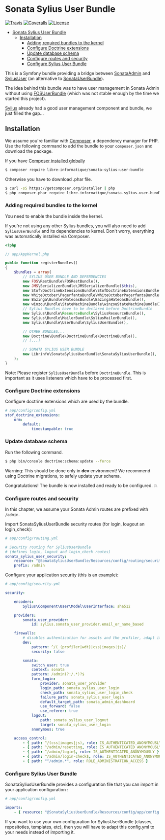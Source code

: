# Sonata Sylius User Bundle

[![Travis](https://img.shields.io/travis/libre-informatique/SonataSyliusUserBundle.svg?style=flat-square)][travis]
[![Coveralls](https://img.shields.io/coveralls/libre-informatique/SonataSyliusUserBundle.svg?style=flat-square)][coveralls]
[![License](https://img.shields.io/github/license/libre-informatique/SonataSyliusUserBundle.svg?style=flat-square)][license]

<!-- TOC depthFrom:1 depthTo:6 withLinks:1 updateOnSave:0 orderedList:0 -->

- [Sonata Sylius User Bundle](#sonata-sylius-user-bundle)
	- [Installation](#installation)
		- [Adding required bundles to the kernel](#adding-required-bundles-to-the-kernel)
		- [Configure Doctrine extensions](#configure-doctrine-extensions)
		- [Update database schema](#update-database-schema)
		- [Configure routes and security](#configure-routes-and-security)
		- [Configure Sylius User Bundle](#configure-sylius-user-bundle)

<!-- /TOC -->


This is a Symfony bundle providing a bridge between [SonataAdmin](https://github.com/sonata-project/SonataAdminBundle)
 and [SyliusUser](http://docs.sylius.org/en/latest/bundles/SyliusUserBundle/index.html)
 (an alternative to [SonataUserBundle](https://github.com/sonata-project/SonataUserBundle)).

The idea behind this bundle was to have user management in Sonata Admin without using
[FOSUserBundle](https://github.com/FriendsOfSymfony/FOSUserBundle)
(which was not stable enough by the time we started this project).

[Sylius](http://docs.sylius.org/en/latest/) already had a good user management component and bundle, we just filled the gap...

## Installation

We assume you're familiar with [Composer](http://packagist.org), a dependency manager for PHP.
Use the following command to add the bundle to your `composer.json` and download the package.

If you have [Composer installed globally](http://getcomposer.org/doc/00-intro.md#globally)

```bash
$ composer require libre-informatique/sonata-sylius-user-bundle
```
Otherwise you have to download .phar file.

```bash
$ curl -sS https://getcomposer.org/installer | php
$ php composer.phar require libre-informatique/sonata-sylius-user-bundle
```

### Adding required bundles to the kernel

You need to enable the bundle inside the kernel.

If you're not using any other Sylius bundles, you will also need to add `SyliusUserBundle` and its dependencies to kernel.
Don't worry, everything was automatically installed via Composer.

```php
<?php

// app/AppKernel.php

public function registerBundles()
{
    $bundles = array(
        // SYLIUS USER BUNDLE AND DEPENDENCIES
        new FOS\RestBundle\FOSRestBundle(),
        new JMS\SerializerBundle\JMSSerializerBundle($this),
        new Stof\DoctrineExtensionsBundle\StofDoctrineExtensionsBundle(),
        new WhiteOctober\PagerfantaBundle\WhiteOctoberPagerfantaBundle(),
        new Bazinga\Bundle\HateoasBundle\BazingaHateoasBundle(),
        new winzou\Bundle\StateMachineBundle\winzouStateMachineBundle(),
        // Sylius Bundles have to be declared before DoctrineBundle
        new Sylius\Bundle\ResourceBundle\SyliusResourceBundle(),
        new Sylius\Bundle\MailerBundle\SyliusMailerBundle(),
        new Sylius\Bundle\UserBundle\SyliusUserBundle(),

        // OTHER BUNDLES...
        new Doctrine\Bundle\DoctrineBundle\DoctrineBundle(),
        // [...]

        // SONATA SYLIUS USER BUNDLE
        new Librinfo\SonataSyliusUserBundle\SonataSyliusUserBundle(),
    );
}
```

Note:
Please register `SyliusUserBundle` before `DoctrineBundle`. This is important as it uses listeners which have to be processed first.

### Configure Doctrine extensions

Configure doctrine extensions which are used by the bundle.

```yaml
# app/config/config.yml
stof_doctrine_extensions:
    orm:
        default:
            timestampable: true
```

### Update database schema

Run the following command.

```bash
$ php bin/console doctrine:schema:update --force
```

Warning:
This should be done only in **dev** environment! We recommend using Doctrine migrations, to safely update your schema.

Congratulations! The bundle is now installed and ready to be configured. :boom:

### Configure routes and security

In this chapter, we assume your Sonata Admin routes are prefixed with `/admin`.

Import SonataSyliusUserBundle security routes (for login, lougout an login_check):

```yaml
# app/config/routing.yml

# Security routing for SyliusUserBundle
# (defines login, logout and login_check routes)
sonata_sylius_user_security:
    resource: "@SonataSyliusUserBundle/Resources/config/routing/security.yml"
    prefix: /admin
```

Configure your application security (this is an example):

```yaml
# app/config/security.yml

security:

    encoders:
        Sylius\Component\User\Model\UserInterface: sha512

    providers:
        sonata_user_provider:
            id: sylius.sonata_user_provider.email_or_name_based

    firewalls:
        # disables authentication for assets and the profiler, adapt it according to your needs
        dev:
            pattern: ^/(_(profiler|wdt)|css|images|js)/
            security: false

        sonata:
            switch_user: true
            context: sonata
            pattern: /admin(?:/.*)?$
            form_login:
                provider: sonata_user_provider
                login_path: sonata_sylius_user_login
                check_path: sonata_sylius_user_login_check
                failure_path: sonata_sylius_user_login
                default_target_path: sonata_admin_dashboard
                use_forward: false
                use_referer: true
            logout:
                path: sonata_sylius_user_logout
                target: sonata_sylius_user_login
            anonymous: true

    access_control:
        - { path: ^/(css|images|js), role: IS_AUTHENTICATED_ANONYMOUSLY } # allow assets for anonymous users
        - { path: ^/admin/resetting, role: IS_AUTHENTICATED_ANONYMOUSLY } # allow resetting password for anonymous users
        - { path: ^/admin/login$, role: IS_AUTHENTICATED_ANONYMOUSLY }
        - { path: ^/admin/login-check$, role: IS_AUTHENTICATED_ANONYMOUSLY }
        - { path: "^/admin.*", role: ROLE_ADMINISTRATION_ACCESS }
```

### Configure Sylius User Bundle

SonataSyliusUserBundle provides a configuration file that you can import in your application configuration :

```yaml
# app/config/config.yml

imports:
    - { resource: "@SonataSyliusUserBundle/Resources/config/app/config.yml" }
```

If you want to use your own configuration for SyliusUserBundle (classes, repositoties, templates, etc), then you will have to adapt this config.yml to your needs instead of importing it.


[travis]: https://travis-ci.org/libre-informatique/SonataSyliusUserBundle
[coveralls]: https://coveralls.io/github/libre-informatique/SonataSyliusUserBundle?branch=master
[license]: ./LICENCE.md
